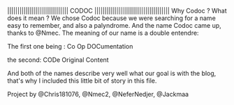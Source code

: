 |||||||||||||||||||||||||||||| CODOC |||||||||||||||||||||||||||||||||||||
Why Codoc ? What does it mean ?
We chose Codoc because we were searching for a name easy to remember, and also a palyndrome.
And the name Codoc came up, thanks to @Nmec.
The meaning of our name is a double entendre:

The first one being :
Co Op DOCumentation

the second:
CODe Original Content

And both of the names describe very well what our goal is with the blog, that's why I included
this little bit of story in this file.

Project by @Chris181076, @Nmec2, @NeferNedjer, @Jackmaa
